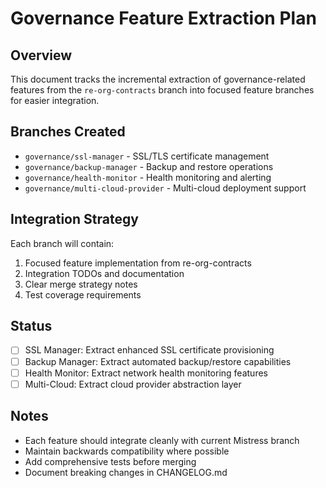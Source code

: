 # Governance Feature Extraction Plan

## Overview
This document tracks the incremental extraction of governance-related features from the `re-org-contracts` branch into focused feature branches for easier integration.

## Branches Created
- `governance/ssl-manager` - SSL/TLS certificate management
- `governance/backup-manager` - Backup and restore operations  
- `governance/health-monitor` - Health monitoring and alerting
- `governance/multi-cloud-provider` - Multi-cloud deployment support

## Integration Strategy
Each branch will contain:
1. Focused feature implementation from re-org-contracts
2. Integration TODOs and documentation
3. Clear merge strategy notes
4. Test coverage requirements

## Status
- [ ] SSL Manager: Extract enhanced SSL certificate provisioning
- [ ] Backup Manager: Extract automated backup/restore capabilities  
- [ ] Health Monitor: Extract network health monitoring features
- [ ] Multi-Cloud: Extract cloud provider abstraction layer

## Notes
- Each feature should integrate cleanly with current Mistress branch
- Maintain backwards compatibility where possible
- Add comprehensive tests before merging
- Document breaking changes in CHANGELOG.md